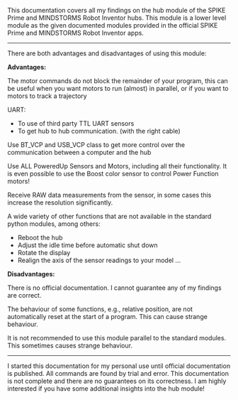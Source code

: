 


This documentation covers all my findings on the hub module of the SPIKE Prime and MINDSTORMS Robot Inventor hubs. This module is a lower level module as the given documented modules provided in the official SPIKE Prime and MINDSTORMS Robot Inventor apps. 

---

There are both advantages and disadvantages of using this module:

__Advantages:__

The motor commands do not block the remainder of your program, this can be useful when you want motors to run (almost) in parallel, or if you want to motors to track a trajectory  

UART:

 *  To use of third party TTL UART sensors  
 *  To get hub to hub communication.  (with the right cable)

Use BT_VCP and USB_VCP class to get more control over the communication between a computer and the hub  

Use ALL PoweredUp Sensors and Motors, including all their functionality. It is even possible to use the Boost color sensor to control Power Function motors!

Receive RAW data measurements from the sensor, in some cases this increase the resolution significantly.  

A wide variety of other functions that are not available in the standard python modules, among others: 

   *  Reboot the hub  
   *  Adjust the idle time before automatic shut down  
   *  Rotate the display 
   *  Realign the axis of the sensor readings to your model 
   ...


__Disadvantages:__

There is no official documentation. I cannot guarantee any of my findings are correct.  

The behaviour of some functions, e.g., relative position, are not automatically reset at the start of a program. This can cause strange behaviour.  

It is not recommended to use this module parallel to the standard modules. This sometimes causes strange behaviour.

---

I started this documentation for my personal use until official documentation is published. All commands are found by trial and error. This documentation is not complete and there are no guarantees on its correctness. I am highly interested if you have some additional insights into the hub module!

